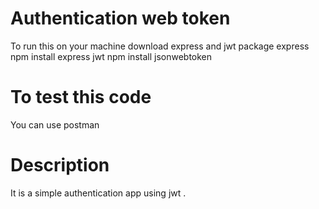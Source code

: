 # Authentication web token
To run this on your machine 
download express and jwt package
express
npm install express
jwt 
npm install jsonwebtoken

# To test this code
You can use postman 


# Description 
It is a simple authentication app using jwt .